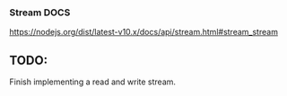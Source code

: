 ### Stream DOCS
<https://nodejs.org/dist/latest-v10.x/docs/api/stream.html#stream_stream>

## TODO:
Finish implementing a read and write stream.